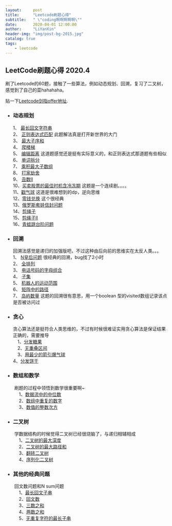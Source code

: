 ```yaml
---
layout:     post
title:      "Leetcode刷题心得"
subtitle:   " \"coding啊啊啊啊啊\""
date:       2020-04-01 12:00:00
author:     "LiYanXin"
header-img: "img/post-bg-2015.jpg"
catalog: true
tags:
    - leetcode
---
```



## LeetCode刷题心得 2020.4

刷了Leetcode的60题，接触了一些算法，例如动态规划、回溯，复习了二叉树，感觉到了自己的菜hahahaha。

贴一下[Leetcode剑指offer地址](https://leetcode-cn.com/problemset/lcof/).

* ### 动态规划  
  1、 [最长回文字符串](https://leetcode-cn.com/problems/longest-palindromic-substring/)  
  2、 [正则表达式匹配](https://leetcode-cn.com/problems/regular-expression-matching/)   此题解法真是打开新世界的大门  
  3、 [最大子序和](https://leetcode-cn.com/problems/maximum-subarray/)  
  4、 [爬楼梯](https://leetcode-cn.com/problems/climbing-stairs/)  
  5、 [编辑距离](https://leetcode-cn.com/problems/edit-distance/)  这道题感觉还是挺有实际意义的，和正则表达式那道题有些相似  
  6、 [单词拆分](https://leetcode-cn.com/problems/word-break/)  
  7、 [乘积最大子数组](https://leetcode-cn.com/problems/maximum-product-subarray/)  
  8、 [打家劫舍](https://leetcode-cn.com/problems/house-robber/)  
  9、 [丑数II](https://leetcode-cn.com/problems/ugly-number-ii/)  
  10、[买卖股票的最佳时机含冷冻期](https://leetcode-cn.com/problems/best-time-to-buy-and-sell-stock-with-cooldown/)  这题是一个连续剧。。。。  
  11、[戳气球](https://leetcode-cn.com/problems/burst-balloons/)  这道是很难想到的dp，逆向思维  
  12、[零钱兑换](https://leetcode-cn.com/problems/coin-change/)  这个很经典  
  13、[俄罗斯套娃信封问题](https://leetcode-cn.com/problems/russian-doll-envelopes/)    
  14、[剪绳子](https://leetcode-cn.com/problems/jian-sheng-zi-lcof)  
  15、[剪绳子II](https://leetcode-cn.com/problems/jian-sheng-zi-ii-lcof)  
  16、[青蛙跳台阶问题](https://leetcode-cn.com/problems/qing-wa-tiao-tai-jie-wen-ti-lcof)  

* ### 回溯
  回溯法感觉是递归的加强版吧，不过这种由后向前的思维实在太反人类。。。  
   1、 [N皇后问题](https://leetcode-cn.com/problems/n-queens/)  很经典的回溯，bug找了2小时  
   2、 [全排列](https://leetcode-cn.com/problems/permutations/)  
   3、 [电话号码的字母组合](https://leetcode-cn.com/problems/letter-combinations-of-a-phone-number/)  
   4、 [子集](https://leetcode-cn.com/problems/subsets/)  
   5、 [机器人的运动范围](https://leetcode-cn.com/problems/ji-qi-ren-de-yun-dong-fan-wei-lcof)  
   6、 [矩阵中的路径](https://leetcode-cn.com/problems/ju-zhen-zhong-de-lu-jing-lcof)  
   7、 [岛屿数量](https://leetcode-cn.com/problems/number-of-islands)  这题的回溯很有意思，用一个boolean 型的visited数组记录该点是否被访问过

* ### 贪心  
  贪心算法还是挺符合人类思维的，不过有时候很难证实用贪心算法是保证结果正确的，需要推导  
  　1、[分发糖果](https://leetcode-cn.com/problems/candy/)  
  　2、[无重叠区间](https://leetcode-cn.com/problems/non-overlapping-intervals/)  
  　3、[用最少的箭引爆气球](https://leetcode-cn.com/problems/minimum-number-of-arrows-to-burst-balloons/)  
   4、[分发饼干](https://leetcode-cn.com/problems/assign-cookies/)  

* ### 数组和数学   
　　刷题的过程中领悟到数学很重要啊~  
　　　1、[数据流中的中位数](https://leetcode-cn.com/problems/shu-ju-liu-zhong-de-zhong-wei-shu-lcof)  
　　　2、[数组中重复的数字](https://leetcode-cn.com/problems/shu-zu-zhong-zhong-fu-de-shu-zi-lcof)  
　　　3、[数值的整数次方](https://leetcode-cn.com/problems/shu-zhi-de-zheng-shu-ci-fang-lcof)  

    
 * ### 二叉树  
　　学数据结构的时候觉得二叉树已经很烧脑了，与递归相辅相成    
　　　1、[二叉树的最大深度](https://leetcode-cn.com/problems/maximum-depth-of-binary-tree/)  
　　　2、[二叉树的最大路径和](https://leetcode-cn.com/problems/binary-tree-maximum-path-sum/)  
　　　3、[翻转二叉树](https://leetcode-cn.com/problems/invert-binary-tree/)  
　　　4、[序列化二叉树](https://leetcode-cn.com/problems/xu-lie-hua-er-cha-shu-lcof/)  
  
 * ### 其他的经典问题   
　　回文数问题和N sum问题   
　　　1、[最长回文子串](https://leetcode-cn.com/problems/longest-palindromic-substring/)  
　　　2、[回文数](https://leetcode-cn.com/problems/palindrome-number/)  
　　　3、[三数之和](https://leetcode-cn.com/problems/3sum/)  
　　　4、[两数之和](https://leetcode-cn.com/problems/two-sum)  
　　　5、[无重复字符的最长子串](https://leetcode-cn.com/problems/longest-substring-without-repeating-characters)  
  
  
